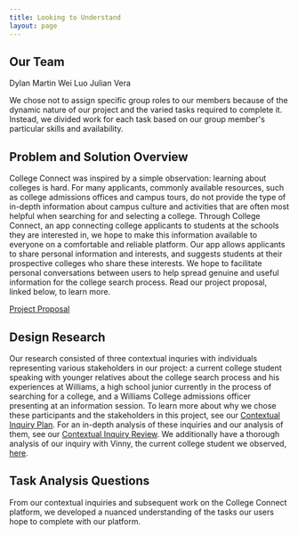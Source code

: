 ```yaml
---
title: Looking to Understand
layout: page
---
```


## Our Team
Dylan Martin
Wei Luo
Julian Vera

We chose not to assign specific group roles to our members because of the dynamic nature of our project and the varied tasks required to complete it.  Instead, we divided work for each task based on our group member's particular skills and availability.

## Problem and Solution Overview

College Connect was inspired by a simple observation: learning about colleges is hard.  For many applicants, commonly available resources, such as college admissions offices and campus tours, do not provide the type of in-depth information about campus culture and activities that are often most helpful when searching for and selecting a college.  Through College Connect, an app connecting college applicants to students at the schools they are interested in, we hope to make this information available to everyone on a comfortable and reliable platform.  Our app allows applicants to share personal information and interests, and suggests students at their prospective colleges who share these interests.  We hope to facilitate personal conversations between users to help spread genuine and useful information for the college search process.  Read our project proposal, linked below, to learn more.

[Project Proposal](/grpproposal.md)

## Design Research

Our research consisted of three contextual inquries with individuals representing various stakeholders in our project: a current college student speaking with younger relatives about the college search process and his experiences at Williams, a high school junior currently in the process of searching for a college, and a Williams College admissions officer presenting at an information session.  To learn more about why we chose these participants and the stakeholders in this project, see our [Contextual Inquiry Plan](/ci.md).  For an in-depth analysis of these inquiries and our analysis of them, see our [Contextual Inquiry Review](/cireview.md).  We additionally have a thorough analysis of our inquiry with Vinny, the current college student we observed, [here](/ci_checkin_1.md).

## Task Analysis Questions

From our contextual inquiries and subsequent work on the College Connect platform, we developed a nuanced understanding of the tasks our users hope to complete with our platform.
